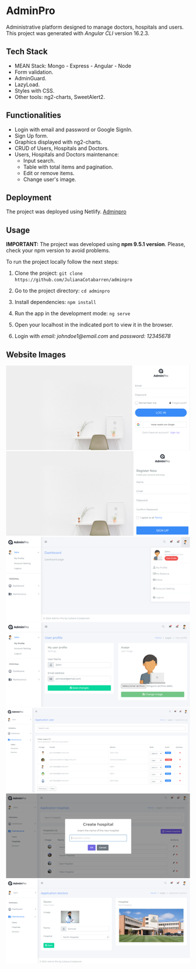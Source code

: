# AdminPro

Administrative platform designed to manage doctors, hospitals and users.
This project was generated with _Angular CLI_ version 16.2.3.

## Tech Stack

- MEAN Stack: Mongo - Express - Angular - Node
- Form validation.
- AdminGuard.
- LazyLoad.
- Styles with CSS.
- Other tools: ng2-charts, SweetAlert2.

## Functionalities

- Login with email and password or Google SignIn.
- Sign Up form.
- Graphics displayed with ng2-charts.
- CRUD of Users, Hospitals and Doctors.
- Users, Hospitals and Doctors maintenance:
  - Input search.
  - Table with total items and pagination.
  - Edit or remove items.
  - Change user's image.

## Deployment

The project was deployed using Netlify.
[Adminpro](https://preeminent-tulumba-a5a972.netlify.app/)

## Usage

**IMPORTANT:** The project was developed using **npm 9.5.1 version**. Please, check your npm version to avoid problems.

To run the project locally follow the next steps:

1. Clone the project: `git clone https://github.com/JulianaCotabarren/adminpro`

2. Go to the project directory: `cd adminpro`

3. Install dependencies: `npm install`

4. Run the app in the development mode: `ng serve`

5. Open your localhost in the indicated port to view it in the browser.

6. Login with _email: johndoe1@email.com_ and _password: 12345678_

## Website Images

![LogIn](./src/assets/login.png)
![Register](./src/assets/register.png)
![Dashboard](./src/assets/dashboard.png)
![User profile](./src/assets/userprofile.png)
![Users](./src/assets/users.png)
![Hospitals](./src/assets/hospitals.png)
![Doctor maintenance](./src/assets/doctor.png)
